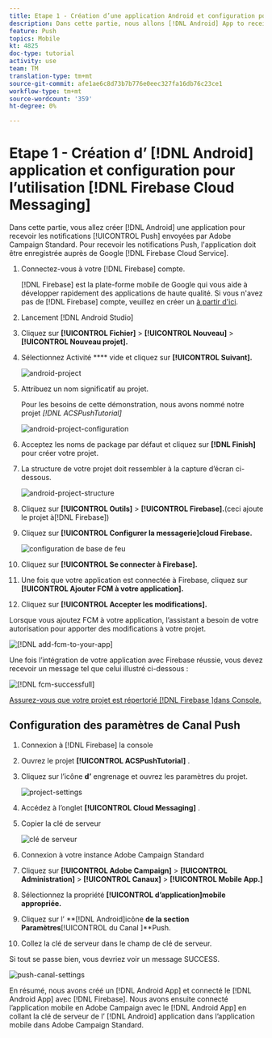 ```yaml
---
title: Etape 1 - Création d’une application Android et configuration pour l’utilisation de la messagerie Firebase Cloud
description: Dans cette partie, nous allons [!DNL Android] App to receive [!UICONTROL Push notifications] créer un fichier à partir d'Adobe Campaign Standard. Pour recevoir les notifications Push, l'application doit être enregistrée auprès de Google [!DNL Firebase Cloud Service].
feature: Push
topics: Mobile
kt: 4825
doc-type: tutorial
activity: use
team: TM
translation-type: tm+mt
source-git-commit: afe1ae6c8d73b7b776e0eec327fa16db76c23ce1
workflow-type: tm+mt
source-wordcount: '359'
ht-degree: 0%

---
```



# Etape 1 - Création d’ [!DNL Android] application et configuration pour l’utilisation [!DNL Firebase Cloud Messaging]

Dans cette partie, vous allez créer [!DNL Android] une application pour recevoir les notifications [!UICONTROL Push] envoyées par Adobe Campaign Standard. Pour recevoir les notifications Push, l&#39;application doit être enregistrée auprès de Google [!DNL Firebase Cloud Service].

1. Connectez-vous à votre [!DNL Firebase] compte.

   [!DNL Firebase] est la plate-forme mobile de Google qui vous aide à développer rapidement des applications de haute qualité. Si vous n&#39;avez pas de [!DNL Firebase] compte, veuillez en créer un [à partir d&#39;ici](https://firebase.google.com).

2. Lancement [!DNL Android Studio]
3. Cliquez sur **[!UICONTROL Fichier]** > **[!UICONTROL Nouveau]** > **[!UICONTROL Nouveau projet].**
4. Sélectionnez Activité **** vide et cliquez sur **[!UICONTROL Suivant].**

   ![android-project](assets/android-project.PNG)

5. Attribuez un nom significatif au projet.

   Pour les besoins de cette démonstration, nous avons nommé notre projet *[!DNL ACSPushTutorial]*

   ![android-project-configuration](assets/android-project-configuration.PNG)

6. Acceptez les noms de package par défaut et cliquez sur **[!DNL Finish]** pour créer votre projet.
7. La structure de votre projet doit ressembler à la capture d’écran ci-dessous.

   ![android-project-structure](assets/android-project-structure.PNG)

8. Cliquez sur **[!UICONTROL Outils]** > **[!UICONTROL Firebase].**(ceci ajoute le projet à[!DNL Firebase])
9. Cliquez sur **[!UICONTROL Configurer la messagerie]cloud Firebase.**

   ![configuration de base de feu](assets/android-project-firebase-messaging.PNG)

10. Cliquez sur **[!UICONTROL Se connecter à Firebase].**
11. Une fois que votre application est connectée à Firebase, cliquez sur **[!UICONTROL Ajouter FCM à votre application].**
12. Cliquez sur **[!UICONTROL Accepter les modifications].**

   Lorsque vous ajoutez FCM à votre application, l’assistant a besoin de votre autorisation pour apporter des modifications à votre projet.

   ![[!DNL add-fcm-to-your-app]](assets/firebase-add-fcm-to-app.PNG)

Une fois l’intégration de votre application avec Firebase réussie, vous devez recevoir un message tel que celui illustré ci-dessous :

![[!DNL fcm-successfull]](assets/android-firebase-success.PNG)

[Assurez-vous que votre projet est répertorié [!DNL Firebase ]dans Console.](https://console.firebase.google.com/)

## Configuration des paramètres de Canal  Push

1. Connexion à [!DNL Firebase] la console
2. Ouvrez le projet **[!UICONTROL ACSPushTutorial]** .
3. Cliquez sur l’icône **d’** engrenage et ouvrez les paramètres du projet.

   ![project-settings](assets/firebase-project-settings.PNG)

4. Accédez à l’onglet **[!UICONTROL Cloud Messaging]** .
5. Copier la clé de serveur

   ![clé de serveur](assets/firebase-server-key.PNG)

6. Connexion à votre instance Adobe Campaign Standard
7. Cliquez sur **[!UICONTROL Adobe Campaign]** > **[!UICONTROL Administration]** > **[!UICONTROL Canaux]** > **[!UICONTROL Mobile App.]**
8. Sélectionnez la propriété **[!UICONTROL d’application]mobile appropriée.**
9. Cliquez sur l’ **[!DNL Android]icône **de la section Paramètres**[!UICONTROL du Canal ]**Push.
10. Collez la clé de serveur dans le champ de clé de serveur.

Si tout se passe bien, vous devriez voir un message SUCCESS.

![push-canal-settings](assets/push-channel-settings.PNG)

En résumé, nous avons créé un [!DNL Android App] et connecté le [!DNL Android App] avec [!DNL Firebase]. Nous avons ensuite connecté l’application mobile en Adobe Campaign avec le [!DNL Android App] en collant la clé de serveur de l’ [!DNL Android] application dans l’application mobile dans Adobe Campaign Standard.
